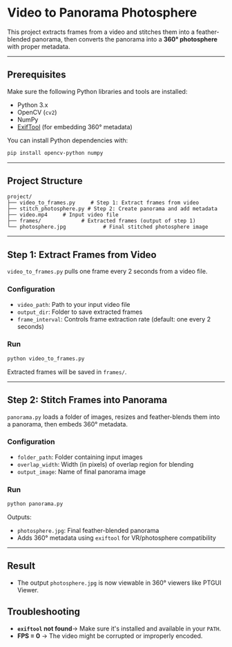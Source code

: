 # Video to Panorama Photosphere

This project extracts frames from a video and stitches them into a feather-blended panorama, then converts the panorama into a **360° photosphere** with proper metadata.

---

## Prerequisites

Make sure the following Python libraries and tools are installed:

- Python 3.x
- OpenCV (`cv2`)
- NumPy
- [ExifTool](https://exiftool.org/) (for embedding 360° metadata)

You can install Python dependencies with:

```bash
pip install opencv-python numpy
```

---

## Project Structure

```
project/
├── video_to_frames.py     # Step 1: Extract frames from video
├── stitch_photosphere.py # Step 2: Create panorama and add metadata
├── video.mp4     # Input video file
├── frames/             # Extracted frames (output of step 1)
└── photosphere.jpg            # Final stitched photosphere image
```

---

## Step 1: Extract Frames from Video

`video_to_frames.py` pulls one frame every 2 seconds from a video file.

### Configuration

- `video_path`: Path to your input video file
- `output_dir`: Folder to save extracted frames
- `frame_interval`: Controls frame extraction rate (default: one every 2 seconds)

### Run

```bash
python video_to_frames.py
```

Extracted frames will be saved in `frames/`.

---

## Step 2: Stitch Frames into Panorama

`panorama.py` loads a folder of images, resizes and feather-blends them into a panorama, then embeds 360° metadata.

### Configuration

- `folder_path`: Folder containing input images
- `overlap_width`: Width (in pixels) of overlap region for blending
- `output_image`: Name of final panorama image

### Run

```bash
python panorama.py
```

Outputs:

- `photosphere.jpg`: Final feather-blended panorama
- Adds 360° metadata using `exiftool` for VR/photosphere compatibility

---

## Result

- The output `photosphere.jpg` is now viewable in 360° viewers like PTGUI Viewer.

## Troubleshooting

- **`exiftool` not found**→ Make sure it's installed and available in your `PATH`.
- **FPS = 0**
  → The video might be corrupted or improperly encoded.
